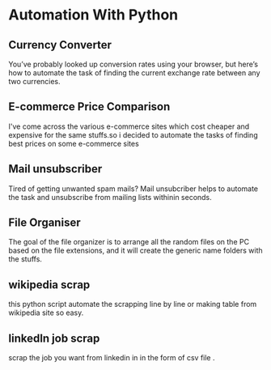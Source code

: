 # Automation With Python

## Currency Converter
You’ve probably looked up conversion rates using your browser, but here’s how to automate the task of finding the current exchange rate between any two currencies.

## E-commerce Price Comparison
I've come across the various e-commerce sites which cost cheaper and expensive for the same stuffs.so i decided to automate the tasks of finding best prices on some e-commerce sites

## Mail unsubscriber
 Tired of getting unwanted spam mails? Mail unsubcriber helps to automate the task and unsubscribe from mailing lists withinin seconds.
 
## File Organiser
The goal of the file organizer is to arrange all the random files on the PC based on the file extensions, and it will create the generic name folders with the stuffs.

## wikipedia scrap
this python script automate the scrapping line by line or making table from wikipedia site so easy.

## linkedIn job scrap
scrap the job you want from linkedin in in the form of csv file .
